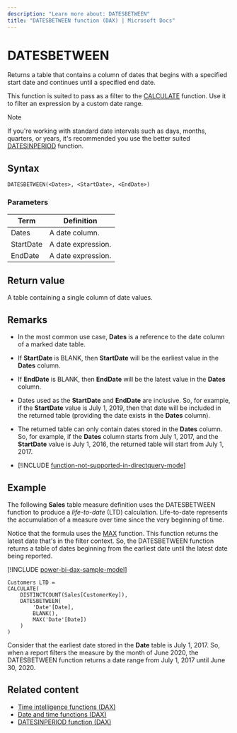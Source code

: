 ```yaml
---
description: "Learn more about: DATESBETWEEN"
title: "DATESBETWEEN function (DAX) | Microsoft Docs"
---
```

# DATESBETWEEN

Returns a table that contains a column of dates that begins with a specified start date and continues until a specified end date.

This function is suited to pass as a filter to the [CALCULATE](calculate-function-dax.md) function. Use it to filter an expression by a custom date range.

> [!NOTE]
> If you're working with standard date intervals such as days, months, quarters, or years,  it's recommended you use the better suited [DATESINPERIOD](datesinperiod-function-dax.md) function.

## Syntax

```dax
DATESBETWEEN(<Dates>, <StartDate>, <EndDate>)
```

### Parameters

|Term|Definition|
|--------|--------------|
|Dates|A date column.|
|StartDate|A date expression.|
|EndDate|A date expression.|

## Return value

A table containing a single column of date values.

## Remarks

- In the most common use case, **Dates** is a reference to the date column of a marked date table.

- If **StartDate** is BLANK, then **StartDate** will be the earliest value in the **Dates** column.

- If **EndDate** is BLANK, then **EndDate** will be the latest value in the **Dates** column.

- Dates used as the **StartDate** and **EndDate** are inclusive. So, for example, if the **StartDate** value is July 1, 2019, then that date will be included in the returned table (providing the date exists in the **Dates** column).

- The returned table can only contain dates stored in the **Dates** column. So, for example, if the **Dates** column starts from July 1, 2017, and the **StartDate** value is July 1, 2016, the returned table will start from July 1, 2017.

- [!INCLUDE [function-not-supported-in-directquery-mode](includes/function-not-supported-in-directquery-mode.md)]

## Example

The following **Sales** table measure definition uses the DATESBETWEEN function to produce a _life-to-date_ (LTD) calculation. Life-to-date represents the accumulation of a measure over time since the very beginning of time.

Notice that the formula uses the [MAX](max-function-dax.md) function. This function returns the latest date that's in the filter context. So, the DATESBETWEEN function returns a table of dates beginning from the earliest date until the latest date being reported.

[!INCLUDE [power-bi-dax-sample-model](includes/power-bi-dax-sample-model.md)]

```dax
Customers LTD =
CALCULATE(
    DISTINCTCOUNT(Sales[CustomerKey]),
    DATESBETWEEN(
        'Date'[Date],  
        BLANK(),  
        MAX('Date'[Date])  
    )
)
```

Consider that the earliest date stored in the **Date** table is July 1, 2017. So, when a report filters the measure by the month of June 2020, the DATESBETWEEN function returns a date range from July 1, 2017 until June 30, 2020.

## Related content

- [Time intelligence functions (DAX)](time-intelligence-functions-dax.md)
- [Date and time functions (DAX)](date-and-time-functions-dax.md)
- [DATESINPERIOD function (DAX)](datesinperiod-function-dax.md)
